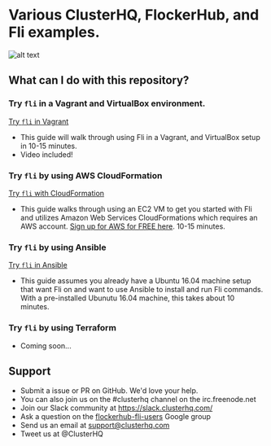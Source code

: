 # Various ClusterHQ, FlockerHub, and Fli examples.

![alt text](https://clusterhq.com/assets/images/blog/flockerhub-fli.png "Fli and FlockerHub")

## What can I do with this repository?

### Try `fli` in a Vagrant and VirtualBox environment.

[Try `fli` in Vagrant](fli-vagrant/)

- This guide will walk through using Fli in a Vagrant, and VirtualBox setup in 10-15 minutes.
- Video included!

### Try `fli` by using AWS CloudFormation

[Try `fli` with CloudFormation ](fli-cloudformation/)

- This guide walks through using an EC2 VM to get you started with Fli and utilizes Amazon Web Services CloudFormations which requires an AWS account. [Sign up for AWS for FREE here](https://aws.amazon.com/free/). 10-15 minutes.

### Try `fli` by using Ansible

[Try `fli` in Ansible](fli-ansible/)

- This guide assumes you already have a Ubuntu 16.04 machine setup that want Fli on and want to use Ansible to install and run Fli commands. With a pre-installed Ubunutu 16.04 machine, this takes about 10 minutes.

### Try `fli` by using Terraform

- Coming soon...

## Support

- Submit a issue or PR on GitHub. We'd love your help.
- You can also join us on the #clusterhq channel on the irc.freenode.net
- Join our Slack community at https://slack.clusterhq.com/
- Ask a question on the [flockerhub-fli-users](https://groups.google.com/a/clusterhq.com/forum/#!forum/flockerhub-fli-users) Google group
- Send us an email at support@clusterhq.com
- Tweet us at @ClusterHQ
